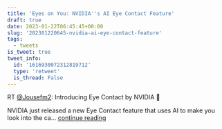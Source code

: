 ```yaml
---
title: 'Eyes on You: NVIDIA''s AI Eye Contact Feature'
draft: true
date: 2023-01-22T06:45:45+00:00
slug: '202301220645-nvidia-ai-eye-contact-feature'
tags:
  - tweets
is_tweet: true
tweet_info:
  id: '1616930072312819712'
  type: 'retweet'
  is_thread: False
---
```




RT [@Jousefm2](https://x.com/Jousefm2): Introducing Eye Contact by NVIDIA 👀

NVIDIA just released a new Eye Contact feature that uses AI to make you look into the ca… [continue reading](https://x.com/sytelus/status/1616930072312819712)
